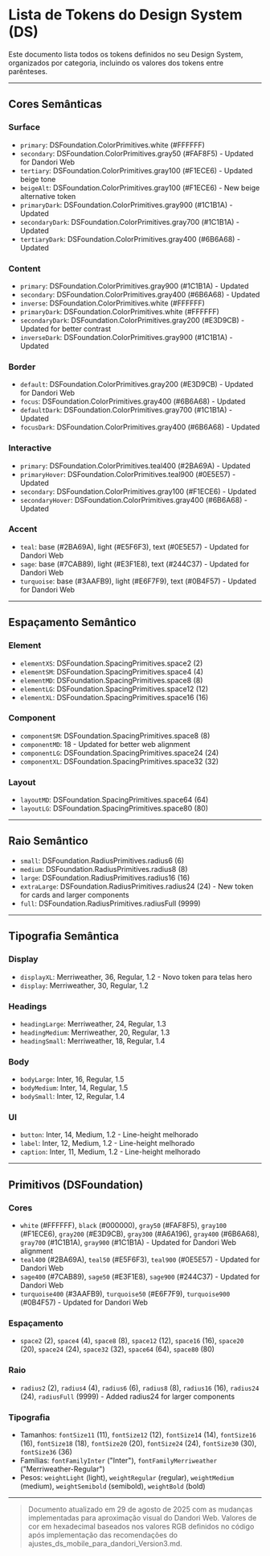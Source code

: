# Lista de Tokens do Design System (DS)

Este documento lista todos os tokens definidos no seu Design System, organizados por categoria, incluindo os valores dos tokens entre parênteses.

---

## Cores Semânticas

### Surface
- `primary`: DSFoundation.ColorPrimitives.white (#FFFFFF)
- `secondary`: DSFoundation.ColorPrimitives.gray50 (#FAF8F5) - Updated for Dandori Web
- `tertiary`: DSFoundation.ColorPrimitives.gray100 (#F1ECE6) - Updated beige tone
- `beigeAlt`: DSFoundation.ColorPrimitives.gray100 (#F1ECE6) - New beige alternative token
- `primaryDark`: DSFoundation.ColorPrimitives.gray900 (#1C1B1A) - Updated
- `secondaryDark`: DSFoundation.ColorPrimitives.gray700 (#1C1B1A) - Updated
- `tertiaryDark`: DSFoundation.ColorPrimitives.gray400 (#6B6A68) - Updated

### Content
- `primary`: DSFoundation.ColorPrimitives.gray900 (#1C1B1A) - Updated
- `secondary`: DSFoundation.ColorPrimitives.gray400 (#6B6A68) - Updated
- `inverse`: DSFoundation.ColorPrimitives.white (#FFFFFF)
- `primaryDark`: DSFoundation.ColorPrimitives.white (#FFFFFF)
- `secondaryDark`: DSFoundation.ColorPrimitives.gray200 (#E3D9CB) - Updated for better contrast
- `inverseDark`: DSFoundation.ColorPrimitives.gray900 (#1C1B1A) - Updated

### Border
- `default`: DSFoundation.ColorPrimitives.gray200 (#E3D9CB) - Updated for Dandori Web
- `focus`: DSFoundation.ColorPrimitives.gray400 (#6B6A68) - Updated
- `defaultDark`: DSFoundation.ColorPrimitives.gray700 (#1C1B1A) - Updated
- `focusDark`: DSFoundation.ColorPrimitives.gray400 (#6B6A68) - Updated

### Interactive
- `primary`: DSFoundation.ColorPrimitives.teal400 (#2BA69A) - Updated
- `primaryHover`: DSFoundation.ColorPrimitives.teal900 (#0E5E57) - Updated
- `secondary`: DSFoundation.ColorPrimitives.gray100 (#F1ECE6) - Updated
- `secondaryHover`: DSFoundation.ColorPrimitives.gray400 (#6B6A68) - Updated

### Accent
- `teal`: base (#2BA69A), light (#E5F6F3), text (#0E5E57) - Updated for Dandori Web
- `sage`: base (#7CAB89), light (#E3F1E8), text (#244C37) - Updated for Dandori Web
- `turquoise`: base (#3AAFB9), light (#E6F7F9), text (#0B4F57) - Updated for Dandori Web

---

## Espaçamento Semântico

### Element
- `elementXS`: DSFoundation.SpacingPrimitives.space2 (2)
- `elementSM`: DSFoundation.SpacingPrimitives.space4 (4)
- `elementMD`: DSFoundation.SpacingPrimitives.space8 (8)
- `elementLG`: DSFoundation.SpacingPrimitives.space12 (12)
- `elementXL`: DSFoundation.SpacingPrimitives.space16 (16)

### Component
- `componentSM`: DSFoundation.SpacingPrimitives.space8 (8)
- `componentMD`: 18 - Updated for better web alignment
- `componentLG`: DSFoundation.SpacingPrimitives.space24 (24)
- `componentXL`: DSFoundation.SpacingPrimitives.space32 (32)

### Layout
- `layoutMD`: DSFoundation.SpacingPrimitives.space64 (64)
- `layoutLG`: DSFoundation.SpacingPrimitives.space80 (80)

---

## Raio Semântico
- `small`: DSFoundation.RadiusPrimitives.radius6 (6)
- `medium`: DSFoundation.RadiusPrimitives.radius8 (8)
- `large`: DSFoundation.RadiusPrimitives.radius16 (16)
- `extraLarge`: DSFoundation.RadiusPrimitives.radius24 (24) - New token for cards and larger components
- `full`: DSFoundation.RadiusPrimitives.radiusFull (9999)

---

## Tipografia Semântica

### Display
- `displayXL`: Merriweather, 36, Regular, 1.2 - Novo token para telas hero
- `display`: Merriweather, 30, Regular, 1.2

### Headings
- `headingLarge`: Merriweather, 24, Regular, 1.3
- `headingMedium`: Merriweather, 20, Regular, 1.3
- `headingSmall`: Merriweather, 18, Regular, 1.4

### Body
- `bodyLarge`: Inter, 16, Regular, 1.5
- `bodyMedium`: Inter, 14, Regular, 1.5
- `bodySmall`: Inter, 12, Regular, 1.4

### UI
- `button`: Inter, 14, Medium, 1.2 - Line-height melhorado
- `label`: Inter, 12, Medium, 1.2 - Line-height melhorado
- `caption`: Inter, 11, Medium, 1.2 - Line-height melhorado

---

## Primitivos (DSFoundation)

### Cores
- `white` (#FFFFFF), `black` (#000000), `gray50` (#FAF8F5), `gray100` (#F1ECE6), `gray200` (#E3D9CB), `gray300` (#A6A196), `gray400` (#6B6A68), `gray700` (#1C1B1A), `gray900` (#1C1B1A) - Updated for Dandori Web alignment
- `teal400` (#2BA69A), `teal50` (#E5F6F3), `teal900` (#0E5E57) - Updated for Dandori Web
- `sage400` (#7CAB89), `sage50` (#E3F1E8), `sage900` (#244C37) - Updated for Dandori Web
- `turquoise400` (#3AAFB9), `turquoise50` (#E6F7F9), `turquoise900` (#0B4F57) - Updated for Dandori Web

### Espaçamento
- `space2` (2), `space4` (4), `space8` (8), `space12` (12), `space16` (16), `space20` (20), `space24` (24), `space32` (32), `space64` (64), `space80` (80)

### Raio
- `radius2` (2), `radius4` (4), `radius6` (6), `radius8` (8), `radius16` (16), `radius24` (24), `radiusFull` (9999) - Added radius24 for larger components

### Tipografia
- Tamanhos: `fontSize11` (11), `fontSize12` (12), `fontSize14` (14), `fontSize16` (16), `fontSize18` (18), `fontSize20` (20), `fontSize24` (24), `fontSize30` (30), `fontSize36` (36)
- Famílias: `fontFamilyInter` ("Inter"), `fontFamilyMerriweather` ("Merriweather-Regular")
- Pesos: `weightLight` (light), `weightRegular` (regular), `weightMedium` (medium), `weightSemibold` (semibold), `weightBold` (bold)

---

> Documento atualizado em 29 de agosto de 2025 com as mudanças implementadas para aproximação visual do Dandori Web. Valores de cor em hexadecimal baseados nos valores RGB definidos no código após implementação das recomendações do ajustes_ds_mobile_para_dandori_Version3.md.
